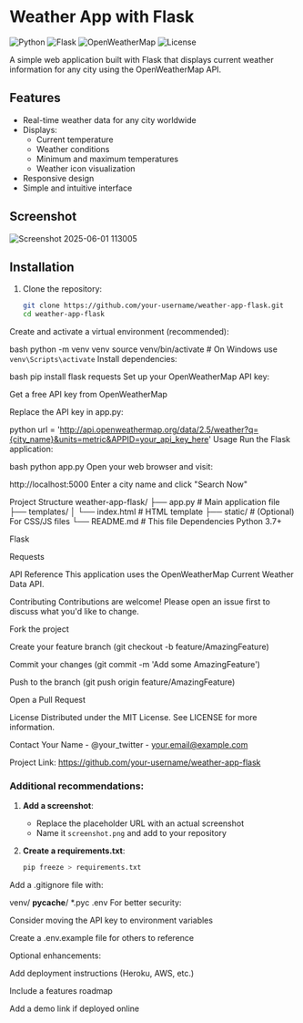 # Weather App with Flask

![Python](https://img.shields.io/badge/python-3.7+-blue.svg)
![Flask](https://img.shields.io/badge/flask-2.0+-green.svg)
![OpenWeatherMap](https://img.shields.io/badge/API-OpenWeatherMap-yellow.svg)
![License](https://img.shields.io/badge/license-MIT-orange.svg)
   
A simple web application built with Flask that displays current weather information for any city using the OpenWeatherMap API.

## Features 

- Real-time weather data for any city worldwide
- Displays:
  - Current temperature 
  - Weather conditions 
  - Minimum and maximum temperatures
  - Weather icon visualization
- Responsive design
- Simple and intuitive interface

## Screenshot

![Screenshot 2025-06-01 113005](https://github.com/user-attachments/assets/b209bc43-0330-4d92-a608-451106eee49a)


## Installation

1. Clone the repository:
   ```bash
   git clone https://github.com/your-username/weather-app-flask.git
   cd weather-app-flask
Create and activate a virtual environment (recommended):

bash
python -m venv venv
source venv/bin/activate  # On Windows use `venv\Scripts\activate`
Install dependencies:

bash
pip install flask requests
Set up your OpenWeatherMap API key:

Get a free API key from OpenWeatherMap

Replace the API key in app.py:

python
url = 'http://api.openweathermap.org/data/2.5/weather?q={city_name}&units=metric&APPID=your_api_key_here'
Usage
Run the Flask application:

bash
python app.py
Open your web browser and visit:

http://localhost:5000
Enter a city name and click "Search Now"

Project Structure
weather-app-flask/
├── app.py                # Main application file
├── templates/
│   └── index.html        # HTML template
├── static/               # (Optional) For CSS/JS files
└── README.md             # This file
Dependencies
Python 3.7+

Flask

Requests

API Reference
This application uses the OpenWeatherMap Current Weather Data API.

Contributing
Contributions are welcome! Please open an issue first to discuss what you'd like to change.

Fork the project

Create your feature branch (git checkout -b feature/AmazingFeature)

Commit your changes (git commit -m 'Add some AmazingFeature')

Push to the branch (git push origin feature/AmazingFeature)

Open a Pull Request

License
Distributed under the MIT License. See LICENSE for more information.

Contact
Your Name - @your_twitter - your.email@example.com

Project Link: https://github.com/your-username/weather-app-flask


### Additional recommendations:

1. **Add a screenshot**:
   - Replace the placeholder URL with an actual screenshot
   - Name it `screenshot.png` and add to your repository

2. **Create a requirements.txt**:
   ```bash
   pip freeze > requirements.txt
Add a .gitignore file with:

venv/
__pycache__/
*.pyc
.env
For better security:

Consider moving the API key to environment variables

Create a .env.example file for others to reference

Optional enhancements:

Add deployment instructions (Heroku, AWS, etc.)

Include a features roadmap

Add a demo link if deployed online
